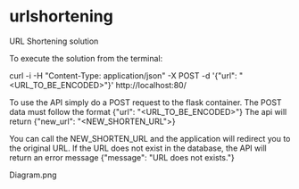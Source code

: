 # urlshortening
URL Shortening solution

To execute the solution from the terminal:

curl -i -H "Content-Type: application/json" -X POST -d '{"url": "<URL_TO_BE_ENCODED>"}' http://localhost:80/

To use the API simply do a POST request to the flask container. The POST data must follow the format {"url": "<URL_TO_BE_ENCODED>"} The api will return {"new_url": "<NEW_SHORTEN_URL">}

You can call the NEW_SHORTEN_URL and the application will redirect you to the original URL. If the URL does not exist in the database, the API will return an error message {"message": "URL does not exists."}


<img>Diagram.png</img>